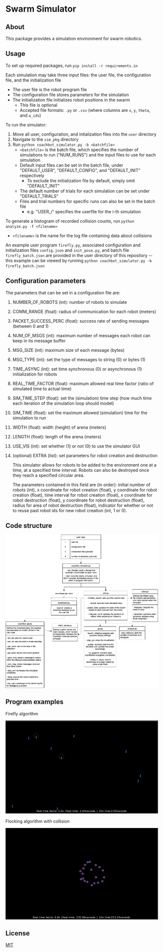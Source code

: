 # **Swarm Simulator**
## About
This package provides a simulation environment for swarm robotics. 

## Usage
To set up required packages, run `pip install -r requirements.in`

Each simulation may take three input files: the user file, the configuration file, and the initialization file
* The user file is the robot program file 
* The configuration file stores parameters for the simulation
* The initialization file initializes robot positions in the swarm
    * This file is optional
    * Accepted file formats: ``.py`` or ``.csv`` (where columns are `x`, `y`, `theta`, and `a_ids`)

To run the simulator:
1. Move all user, configuration, and intialization files into the `user` directory
2. Navigate to the `sim_pkg` directory
3. Run `python coachbot_simulator.py -b <batchfile>`
    * `<batchfile>` is the batch file, which specifies the number of simulations to run ("NUM_RUNS") and the input files to use for each simulation
    * Default input files can be set in the batch file, under "DEFAULT_USER", "DEFAULT_CONFIG", and "DEFAULT_INIT" respectively
        * To exclude the initialization file by default, simply omit "DEFAULT_INIT"
    * The default number of trials for each simulation can be set under "DEFAULT_TRIALS"
    * Files and trial numbers for specific runs can also be set in the batch file
        * e.g. "USER_i" specifies the userfile for the i-th simulation

To generate a histogram of recorded collision counts, run `python analyze.py -f <filename>`
* `<filename>` is the name for the log file containing data about collisions

An example user program `firefly.py`, associated configuration and initialization files `config.json` and `init_pose.py`, and batch file `firefly_batch.json` are provided in the user directory of this repository -- this example can be viewed by running `python coachbot_simulator.py -b firefly_batch.json`

## Configuration parameters
The parameters that can be set in a configuration file are: 
1. NUMBER_OF_ROBOTS (int): number of robots to simulate
2. COMM_RANGE (float): radius of communication for each robot (meters)
3. PACKET_SUCCESS_PERC (float): success rate of sending messages (between 0 and 1)
4. NUM_OF_MSGS (int): maximum number of messages each robot can keep in its message buffer
5. MSG_SIZE (int): maximum size of each message (bytes)
6. MSG_TYPE (int): set the type of messages to string (0) or bytes (1)
7. TIME_ASYNC (int): set time synchronous (0) or asynchronous (1) initialization for robots
8. REAL_TIME_FACTOR (float): maximum allowed real time factor (ratio of simulated time to actual time)
9. SIM_TIME_STEP (float): set the (simulation) time step (how much time each iteration of the simulation loop should model)
10. SIM_TIME (float): set the maximum allowed (simulation) time for the simulation to run
11. WIDTH (float): width (height) of arena (meters)
12. LENGTH (float): length of the arena (meters)
13. USE_VIS (int): set whether (1) or not (0) to use the simulator GUI
14. (optional) EXTRA (list): set parameters for robot creation and destruction

    This simulator allows for robots to be added to the environment one at a time, at a specified time interval. Robots can also be destroyed once they reach a specified circular area. 
    
    The parameters contained in this field are (in order): initial number of robots (int), x coordinate for robot creation (float), y coordinate for robot creation (float), time interval for robot creation (float), x coordinate for robot destruction (float), y coordinate for robot destruction (float), radius for area of robot destruction (float), indicator for whether or not to reuse past robot ids for new robot creation (int, 1 or 0).

## Code structure
![Structure](.github/images/structure.png)

## Program examples

Firefly algorithm

![Firefly](.github/images/firefly.gif)

Flocking algorithm with collision 

![Flocking](.github/images/flocking.gif)

## License
[MIT](https://choosealicense.com/licenses/mit/)
